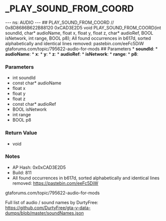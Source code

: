 # _PLAY_SOUND_FROM_COORD

--- ns: AUDIO --- ## PLAY_SOUND_FROM_COORD  // 0x8D8686B622B88120 0xCAD3E2D5 void PLAY_SOUND_FROM_COORD(int soundId, char* audioName, float x, float y, float z, char* audioRef, BOOL isNetwork, int range, BOOL p8);  All found occurrences in b617d, sorted alphabetically and identical lines removed: pastebin.com/eeFc5DiW gtaforums.com/topic/795622-audio-for-mods  ## Parameters * **soundId**: * **audioName**: * **x**: * **y**: * **z**: * **audioRef**: * **isNetwork**: * **range**: * **p8**:

### Parameters
* int soundId
* const char* audioName
* float x
* float y
* float z
* const char* audioRef
* BOOL isNetwork
* int range
* BOOL p8

### Return Value
* void

### Notes
* AP Hash: 0x0xCAD3E2D5
* Build: 811
* All found occurrences in b617d, sorted alphabetically and identical lines removed: https://pastebin.com/eeFc5DiW

gtaforums.com/topic/795622-audio-for-mods

Full list of audio / sound names by DurtyFree: https://github.com/DurtyFree/gta-v-data-dumps/blob/master/soundNames.json


